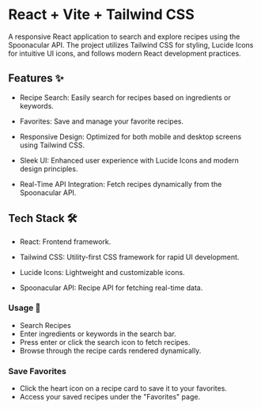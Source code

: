 # React + Vite + Tailwind CSS

A responsive React application to search and explore recipes using the Spoonacular API. The project utilizes Tailwind CSS for styling, Lucide Icons for intuitive UI icons, and follows modern React development practices.

## Features ✨

- Recipe Search: Easily search for recipes based on ingredients or keywords.

- Favorites: Save and manage your favorite recipes.

- Responsive Design: Optimized for both mobile and desktop screens using Tailwind CSS.

- Sleek UI: Enhanced user experience with Lucide Icons and modern design principles.

- Real-Time API Integration: Fetch recipes dynamically from the Spoonacular API.

## Tech Stack 🛠️

- React: Frontend framework.

- Tailwind CSS: Utility-first CSS framework for rapid UI development.

- Lucide Icons: Lightweight and customizable icons.

- Spoonacular API: Recipe API for fetching real-time data.

### Usage 🚀
* Search Recipes
* Enter ingredients or keywords in the search bar.
* Press enter or click the search icon to fetch recipes.
* Browse through the recipe cards rendered dynamically.

### Save Favorites
* Click the heart icon on a recipe card to save it to your favorites.
* Access your saved recipes under the "Favorites" page.